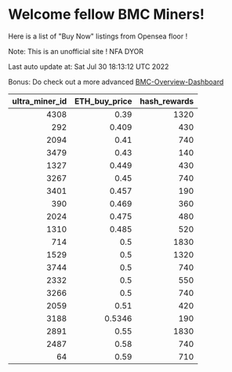 # Welcome fellow BMC Miners!
Here is a list of "Buy Now" listings from Opensea floor !

Note: This is an unofficial site ! NFA DYOR

Last auto update at: Sat Jul 30 18:13:12 UTC 2022

Bonus: Do check out a more advanced [BMC-Overview-Dashboard](https://dune.com/defifunk/BMC-Overview-Dashboard)


|   ultra_miner_id |   ETH_buy_price |   hash_rewards |
|-----------------:|----------------:|---------------:|
|             4308 |          0.39   |           1320 |
|              292 |          0.409  |            430 |
|             2094 |          0.41   |            740 |
|             3479 |          0.43   |            140 |
|             1327 |          0.449  |            430 |
|             3267 |          0.45   |            740 |
|             3401 |          0.457  |            190 |
|              390 |          0.469  |            360 |
|             2024 |          0.475  |            480 |
|             1310 |          0.485  |            520 |
|              714 |          0.5    |           1830 |
|             1529 |          0.5    |           1320 |
|             3744 |          0.5    |            740 |
|             2332 |          0.5    |            550 |
|             3266 |          0.5    |            740 |
|             2059 |          0.51   |            420 |
|             3188 |          0.5346 |            190 |
|             2891 |          0.55   |           1830 |
|             2487 |          0.58   |            740 |
|               64 |          0.59   |            710 |